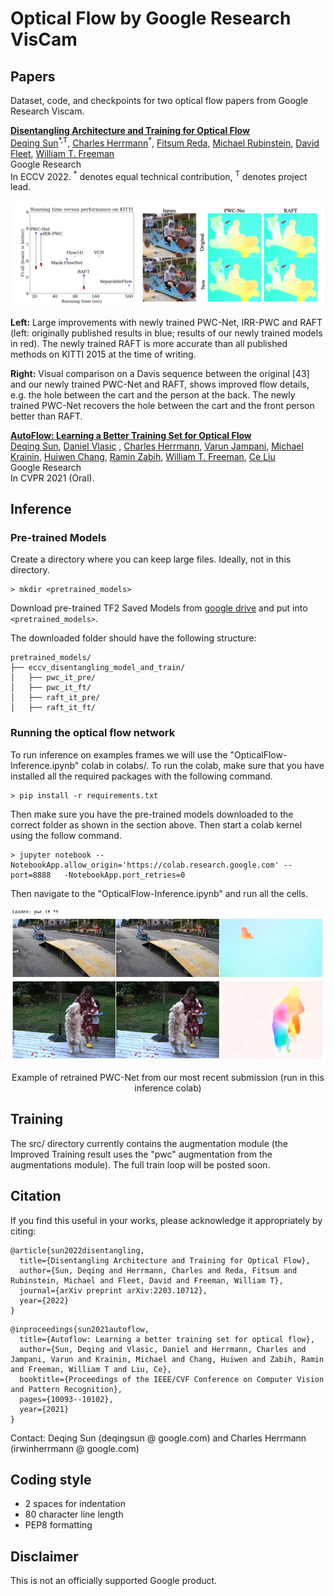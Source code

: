 # Optical Flow by Google Research VisCam

## Papers

Dataset, code, and checkpoints for two optical flow papers from Google Research
Viscam. <br>

[<b>Disentangling Architecture and Training for Optical Flow</b>](https://arxiv.org/pdf/2203.10712v1.pdf) <br />
[Deqing Sun](https://deqings.github.io/)<sup>\*,T</sup>, [Charles Herrmann](https://scholar.google.com/citations?user=LQvi5XAAAAAJ&hl=en)<sup>\*</sup>, [Fitsum Reda](https://fitsumreda.github.io/), [Michael Rubinstein](http://people.csail.mit.edu/mrub/), [David Fleet](https://www.cs.toronto.edu/~fleet/), [William T. Freeman](https://billf.mit.edu/)<br />
Google Research<br />
In ECCV 2022. <sup>*</sup> denotes equal technical contribution, <sup>T</sup> denotes project lead. <br>

![Teaser image.](examples/teaser.png) <p align="left"><b>Left:</b> Large
improvements with newly trained PWC-Net, IRR-PWC and RAFT (left: originally
published results in blue; results of our newly trained models in red). The
newly trained RAFT is more accurate than all published methods on KITTI 2015 at
the time of writing.

<b>Right:</b> Visual comparison on a Davis sequence between the original [43]
and our newly trained PWC-Net and RAFT, shows improved flow details, e.g. the
hole between the cart and the person at the back. The newly trained PWC-Net
recovers the hole between the cart and the front person better than RAFT.</p>

[<b>AutoFlow: Learning a Better Training Set for Optical Flow</b>](https://arxiv.org/pdf/2104.14544.pdf) <br />
[Deqing Sun](https://deqings.github.io/), [Daniel Vlasic](https://people.csail.mit.edu/drdaniel/) , [Charles Herrmann](https://scholar.google.com/citations?user=LQvi5XAAAAAJ&hl=en), [Varun Jampani](https://varunjampani.github.io/), [Michael Krainin](https://research.google/people/107089/), [Huiwen Chang](https://scholar.google.com/citations?user=eZQNcvcAAAAJ&hl=en), [Ramin Zabih](https://www.cs.cornell.edu/~rdz/), [William T. Freeman](https://billf.mit.edu/), [Ce Liu](https://people.csail.mit.edu/celiu/) <br />
Google Research<br />
In CVPR 2021 (Oral).

## Inference

### Pre-trained Models

Create a directory where you can keep large files. Ideally, not in this
directory.

```
> mkdir <pretrained_models>
```

Download pre-trained TF2 Saved Models from
[google drive](https://drive.google.com/drive/folders/1I2hli8O9NST-uu7RxcpLk38k2KnTDcHe?usp=sharing)
and put into `<pretrained_models>`.

The downloaded folder should have the following structure:

```
pretrained_models/
├── eccv_disentangling_model_and_train/
│   ├── pwc_it_pre/
│   ├── pwc_it_ft/
│   ├── raft_it_pre/
│   ├── raft_it_ft/
```

### Running the optical flow network

To run inference on examples frames we will use the
"OpticalFlow-Inference.ipynb" colab in colabs/. To run the colab, make sure that
you have installed all the required packages with the following command.

```
> pip install -r requirements.txt
```

Then make sure you have the pre-trained models downloaded to the correct folder
as shown in the section above. Then start a colab kernel using the follow
command.

```
> jupyter notebook --NotebookApp.allow_origin='https://colab.research.google.com' --port=8888   -NotebookApp.port_retries=0
```

Then navigate to the "OpticalFlow-Inference.ipynb" and run all the cells.

![Inference example.](examples/examples_pwc_it_ft.png) <p align="center">Example
of retrained PWC-Net from our most recent submission (run in this inference
colab)</p>

## Training

The src/ directory currently contains the augmentation module (the Improved
Training result uses the "pwc" augmentation from the augmentations module). The
full train loop will be posted soon.

## Citation

If you find this useful in your works, please acknowledge it appropriately by
citing:

```
@article{sun2022disentangling,
  title={Disentangling Architecture and Training for Optical Flow},
  author={Sun, Deqing and Herrmann, Charles and Reda, Fitsum and Rubinstein, Michael and Fleet, David and Freeman, William T},
  journal={arXiv preprint arXiv:2203.10712},
  year={2022}
}
```

```
@inproceedings{sun2021autoflow,
  title={Autoflow: Learning a better training set for optical flow},
  author={Sun, Deqing and Vlasic, Daniel and Herrmann, Charles and Jampani, Varun and Krainin, Michael and Chang, Huiwen and Zabih, Ramin and Freeman, William T and Liu, Ce},
  booktitle={Proceedings of the IEEE/CVF Conference on Computer Vision and Pattern Recognition},
  pages={10093--10102},
  year={2021}
}
```

Contact: Deqing Sun (deqingsun @ google.com) and Charles Herrmann (irwinherrmann
@ google.com)

## Coding style

*   2 spaces for indentation
*   80 character line length
*   PEP8 formatting

## Disclaimer

This is not an officially supported Google product.
